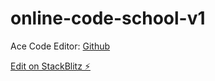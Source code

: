 # online-code-school-v1
Ace Code Editor: [Github](https://github.com/fxmontigny/ng2-ace-editor)

[Edit on StackBlitz ⚡️](https://stackblitz.com/edit/online-code-school-v1)